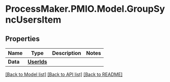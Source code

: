 # ProcessMaker.PMIO.Model.GroupSyncUsersItem
## Properties

Name | Type | Description | Notes
------------ | ------------- | ------------- | -------------
**Data** | [**UserIds**](UserIds.md) |  | 

[[Back to Model list]](../README.md#documentation-for-models) [[Back to API list]](../README.md#documentation-for-api-endpoints) [[Back to README]](../README.md)

